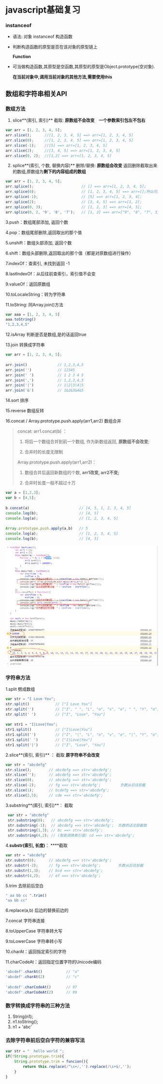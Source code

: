 # javascript基础复习

### instanceof

* 语法: 对象 instanceof 构造函数
* 判断构造函数的原型是否在该对象的原型链上

  **Function**

* 可当做构造函数,其原型是空函数,其原型的原型是Object.prototype\(空对象\).

   **在当前对象中,调用当前对象的其他方法,需要使用this** 

## 数组和字符串相关API

### 数组方法

1. slice**\(索引, 索引\)** 截取:    **原数组不会改变　一个参数索引包左不包右**

```javascript
var arr = [1, 2, 3, 4, 5];
arr.slice();      //[1, 2, 3, 4, 5] ==> arr=[1, 2, 3, 4, 5]
arr.slice(0);     //[1, 2, 3, 4, 5] ==> arr=[1, 2, 3, 4, 5]
arr.slice(-1);    //[5] ==> arr=[1, 2, 3, 4, 5]
arr.slice(2);     //[3, 4, 5] ==> arr=[1, 2, 3, 4, 5]
arr.slice(0, 2);  //[1,2] ==> arr=[1, 2, 3, 4, 5]
```

2. splice**\(索引, 个数, 替换内容\)** 删除/替换:   **原数组会改变** 返回删除截取出来的数组,原数组为**剩下的内容组成的数组**

```javascript
var arr = [1, 2, 3, 4, 5];
arr.splice();                      // [] ==> arr=[1, 2, 3, 4, 5];
arr.splice(0);                     // [1, 2, 3, 4, 5] ==> arr=[];所以可用来清空数组
arr.splice(-1);                    // [5] ==> arr=[1, 2, 3, 4];
arr.splice(2);                     // [3, 4, 5] ==> arr=[1, 2];
arr.splice(0, 3);                  // [1, 2, 3] ==> arr=[4, 5];
arr.splice(0, 2, '9', '8', '7');   // [1, 2] ==> arr=["9", "8", "7", 3, 4, 5];
```

3.push：数组尾部添加, 返回个数

4.pop：数组尾部删除,返回取出的那个值

5.unshift：数组头部添加, 返回个数

6.shift：数组头部删除,返回取出的那个值（都是对原数组进行操作）

7.indexOf：查索引, 未找到返回 -1

8.lastIndexOf：从后往前查索引，索引值不会变

9.valueOf：返回原数组

10.toLocaleString：转为字符串

11.toString: 同Array.join\(\)方法

```javascript
var aaa = [1, 2, 3, 4, 5]
aaa.toString()
"1,2,3,4,5"
```

12.isArray 判断是否是数组,是的话返回true

13.join 转换成字符串

```javascript
var arr = [1, 2, 3, 4, 5];

arr.join()              // 1,2,3,4,5
arr.join('')            // 12345
arr.join(' ')           // 1 2 3 4 5
arr.join(',')           // 1,2,3,4,5
arr.join('|')           // 1|2|3|4|5
arr.join('&')           // 1&2&3&4&5
```

14.sort 排序

15.reverse 数组反转

16.concat / Array.prototype.push.apply\(arr1,arr2\) 数组合并

> concat: arr1.concat\(b\) ：
>
> 1. 将后一个数组合并到前一个数组, 作为新数组返回, **原数组不会改变**; 
>
> 2. 合并时的长度无限制
>
> Array.prototype.push.apply\(arr1,arr2\)：
>
> 1. 数组合并后返回新数组的个数, **arr1改变, arr2不变;**
>
> 2. 合并时长度一般不超过十万

```javascript
var a = [1,2,3];
var b = [4,5];

b.concat(a)                       // [4, 5, 1, 2, 3, 4, 5]
console.log(b);                   // [4, 5]
console.log(a);                   // [1, 2, 3, 4, 5]

Array.prototype.push.apply(a,b)   // 5 
console.log(a);                   // [1, 2, 3, 4, 5]
console.log(b);                   // [4, 5]
```

![](../../.gitbook/assets/console%20%282%29.png)

### 字符串方法

1.split 劈成数组

```javascript
var str = "I Love You";
str.split()            // ["I Love You"]
str.split('')          // ["I", " ", "L", "o", "v", "e", " ", "Y", "o", "u"]
str.split(' ')         // ["I", "Love", "You"]

var str1 = "I|Love|You";
str1.split()           // ["I|Love|You"]
str1.split('')         // ["I", "|", "L", "o", "v", "e", "|", "Y", "o", "u"]
str1.split(' ')        // ["I|Love|You"]
str1.split('|')        // ["I", "Love", "You"]
```

2.slice**\(索引, 索引\)** ： 截取 **原字符串不会改变**

```javascript
var str = "abcdefg"
str.slice();        // abcdefg ==> str='abcdefg';
str.slice('');      // abcdefg ==> str='abcdefg';
str.slice(0);       // abcdefg ==> str='abcdefg';
str.slice(-2);      // fg ==> str='abcdefg';         负数从后往前截
str.slice(1);       // bcdefg ==> str='abcdefg';
str.slice(2,5);     // cde ==> str='abcdefg';
```

3.substring**\(索引, 索引\)**：  截取

```javascript
 var str = "abcdefg"
 str.substring(0);   // abcdefg ==> str='abcdefg';
 str.substring(-1);  // abcdefg ==> str='abcdefg';  负数的话全部截取
 str.substring(1,3); // bc ==> str='abcdefg';
 str.substring(4,2); // (智能调换索引值) cd ==> str='abcdefg';
```

4.**substr\(索引, 长度\)**：  ****截取

```javascript
var str = "abcdefg"
str.substr(0);      // abcdefg ==> str='abcdefg';
str.substr(-2);     // fg ==> str='abcdefg';        负数从后往前截
str.substr(1,3);    // bcd ==> str='abcdefg';
str.substr(4,2);    // ef ==> str='abcdefg';
```

5.trim 去除前后空白

```javascript
" aa bb cc ".trim()
"aa bb cc"
```

6.replace\(a,b\) 后边的替换前边的

7.concat 字符串连接

8.toUpperCase 字符串转大写

9.toLowerCase 字符串转小写

10.charAt：返回指定索引的字符

11.charCodeAt：返回指定位置字符的Unicode编码

```javascript
'abcdef'.charAt()           // "a"
'abcdef'.charAt(2)          // "c"

'abcdef'.charCodeAt()       // 97
'abcdef'.charCodeAt(2)      // 99

```

### 数字转换成字符串的三种方法

1. String\(n1\);
2. n1.toString\(\);
3. n1 + 'abc'

### 去除字符串前后空白字符的兼容写法

```javascript
var str = "  hello world ";
if(!String.prototype.trim){
    String.prototype.trim = funcion(){
        return this.replace(/^\s+/,'').replace(/\s+$/,'');
    }
}
```

